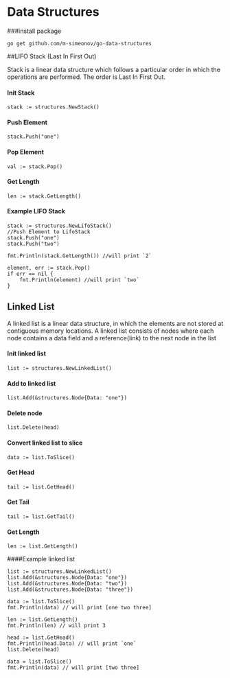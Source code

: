 # Data Structures

###install package
```` 
go get github.com/m-simeonov/go-data-structures
````

##LIFO Stack (Last In First Out)

Stack is a linear data structure which follows a particular order in which the operations are performed. The order is Last In First Out.

#### Init Stack
````
stack := structures.NewStack()
````

#### Push Element
````
stack.Push("one")
````

#### Pop Element
````
val := stack.Pop()
````

#### Get Length
````
len := stack.GetLength()
````

#### Example LIFO Stack
```` 
stack := structures.NewLifoStack()
//Push Element to LifoStack
stack.Push("one")
stack.Push("two")

fmt.Println(stack.GetLength()) //will print `2`

element, err := stack.Pop()
if err == nil {
    fmt.Println(element) //will print `two`
}
```` 

## Linked List
A linked list is a linear data structure, in which the elements are not stored at contiguous memory locations. A linked list consists of nodes where each node contains a data field and a reference(link) to the next node in the list

#### Init linked list
````
list := structures.NewLinkedList()
````

#### Add to linked list
````
list.Add(&structures.Node{Data: "one"})
````

#### Delete node
````
list.Delete(head)
````

#### Convert linked list to slice
````
data := list.ToSlice()
````

#### Get Head
````
tail := list.GetHead()
````

#### Get Tail
````
tail := list.GetTail()
````

#### Get Length
````
len := list.GetLength()
````

####Example linked list
```` 
list := structures.NewLinkedList()
list.Add(&structures.Node{Data: "one"})
list.Add(&structures.Node{Data: "two"})
list.Add(&structures.Node{Data: "three"})

data := list.ToSlice()
fmt.Println(data) // will print [one two three]

len := list.GetLength()
fmt.Println(len) // will print 3

head := list.GetHead()
fmt.Println(head.Data) // will print `one`
list.Delete(head)

data = list.ToSlice()
fmt.Println(data) // will print [two three]
````